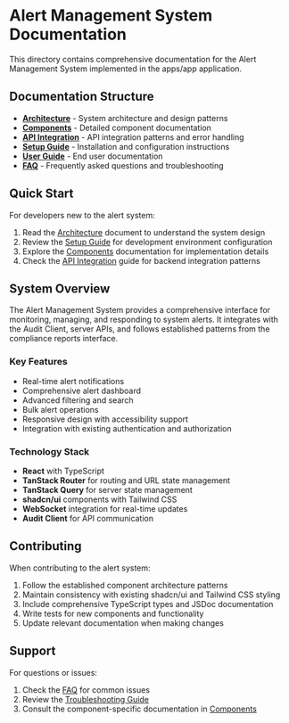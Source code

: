 # Alert Management System Documentation

This directory contains comprehensive documentation for the Alert Management System implemented in the apps/app application.

## Documentation Structure

- **[Architecture](./architecture.md)** - System architecture and design patterns
- **[Components](./components/)** - Detailed component documentation
- **[API Integration](./api-integration.md)** - API integration patterns and error handling
- **[Setup Guide](./setup.md)** - Installation and configuration instructions
- **[User Guide](./user-guide.md)** - End user documentation
- **[FAQ](./faq.md)** - Frequently asked questions and troubleshooting

## Quick Start

For developers new to the alert system:

1. Read the [Architecture](./architecture.md) document to understand the system design
2. Review the [Setup Guide](./setup.md) for development environment configuration
3. Explore the [Components](./components/) documentation for implementation details
4. Check the [API Integration](./api-integration.md) guide for backend integration patterns

## System Overview

The Alert Management System provides a comprehensive interface for monitoring, managing, and responding to system alerts. It integrates with the Audit Client, server APIs, and follows established patterns from the compliance reports interface.

### Key Features

- Real-time alert notifications
- Comprehensive alert dashboard
- Advanced filtering and search
- Bulk alert operations
- Responsive design with accessibility support
- Integration with existing authentication and authorization

### Technology Stack

- **React** with TypeScript
- **TanStack Router** for routing and URL state management
- **TanStack Query** for server state management
- **shadcn/ui** components with Tailwind CSS
- **WebSocket** integration for real-time updates
- **Audit Client** for API communication

## Contributing

When contributing to the alert system:

1. Follow the established component architecture patterns
2. Maintain consistency with existing shadcn/ui and Tailwind CSS styling
3. Include comprehensive TypeScript types and JSDoc documentation
4. Write tests for new components and functionality
5. Update relevant documentation when making changes

## Support

For questions or issues:

1. Check the [FAQ](./faq.md) for common issues
2. Review the [Troubleshooting Guide](./troubleshooting.md)
3. Consult the component-specific documentation in [Components](./components/)
